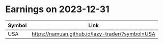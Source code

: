 # Earnings on 2023-12-31

| Symbol | Link |
| ---| --- |
| USA | https://namuan.github.io/lazy-trader/?symbol=USA |